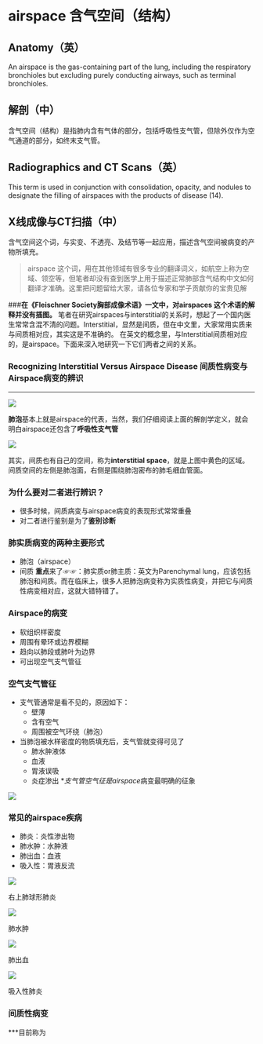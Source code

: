# airspace 含气空间（结构）
## Anatomy（英）
An airspace is the gas-containing part of the lung, including the respiratory bronchioles but excluding purely conducting airways, such as terminal bronchioles.
## 解剖（中）
含气空间（结构）是指肺内含有气体的部分，包括呼吸性支气管，但除外仅作为空气通道的部分，如终末支气管。
## Radiographics and CT Scans（英）
This term is used in conjunction with consolidation, opacity, and nodules to designate the filling of airspaces with the products of disease (14).
## X线成像与CT扫描（中）
含气空间这个词，与实变、不透亮、及结节等一起应用，描述含气空间被病变的产物所填充。
> airspace 这个词，用在其他领域有很多专业的翻译词义，如航空上称为空域、领空等，但笔者却没有查到医学上用于描述正常肺部含气结构中文如何翻译才准确。这里把问题留给大家，请各位专家和学子贡献你的宝贵见解

###**在《Fleischner Society胸部成像术语》一文中，对airspaces 这个术语的解释并没有插图。**
笔者在研究airspaces与interstitial的关系时，想起了一个国内医生常常含混不清的问题。Interstitial，显然是间质，但在中文里，大家常用实质来与间质相对应，其实这是不准确的。
在英文的概念里，与Interstitial间质相对应的，是airspace。下面来深入地研究一下它们两者之间的关系。

### Recognizing Interstitial Versus Airspace Disease 间质性病变与Airspace病变的辨识
*** 

![](./_image/2017-04-29-07-19-16.jpg)

**肺泡**基本上就是airspace的代表，当然，我们仔细阅读上面的解剖学定义，就会明白airspace还包含了**呼吸性支气管**

![](./_image/2017-04-29-07-20-57.jpg)

其实，间质也有自己的空间，称为**interstitial space**，就是上图中黄色的区域。间质空间的左侧是肺泡面，右侧是围绕肺泡密布的肺毛细血管面。
### 为什么要对二者进行辨识？
* 很多时候，间质病变与airspace病变的表现形式常常重叠
* 对二者进行鉴别是为了**鉴别诊断**
### 肺实质病变的两种主要形式
* 肺泡（airspace）
* 间质
**重点**来了☞☞：肺实质or肺主质：英文为Parenchymal lung，应该包括肺泡和间质。而在临床上，很多人把肺泡病变称为实质性病变，并把它与间质性病变相对应，这就大错特错了。
### Airspace的病变
* 软组织样密度
* 周围有晕环或边界模糊
* 趋向以肺段或肺叶为边界
* 可出现空气支气管征
### 空气支气管征
* 支气管通常是看不见的，原因如下：
    * 壁薄
    * 含有空气
    * 周围被空气环绕（肺泡）
* 当肺泡被水样密度的物质填充后，支气管就变得可见了
    * 肺水肿液体
    * 血液
    * 胃液误吸
    * 炎症渗出
***支气管空气征是*airspace*病变最明确的征象

![](./_image/2017-04-29-07-42-18.jpg)

### 常见的airspace疾病
* 肺炎：炎性渗出物
* 肺水肿：水肿液
* 肺出血：血液
* 吸入性：胃液反流

![](./_image/2017-04-29-07-44-47.jpg)

右上肺球形肺炎


![](./_image/2017-04-29-07-45-04.jpg)

肺水肿

![](./_image/2017-04-29-07-45-18.jpg)

肺出血

![](./_image/2017-04-29-07-45-38.jpg)

吸入性肺炎
### 间质性病变
***目前称为